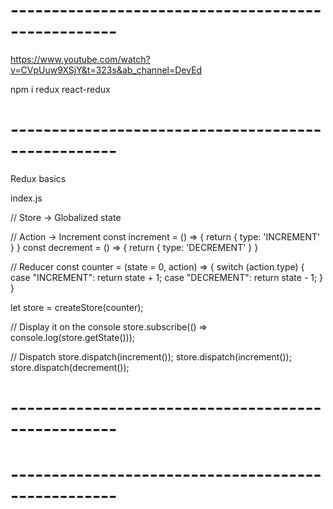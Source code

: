 
# --------------------------------------------------- #

https://www.youtube.com/watch?v=CVpUuw9XSjY&t=323s&ab_channel=DevEd

 npm i redux react-redux

# --------------------------------------------------- #

Redux basics

index.js

// Store -> Globalized state

// Action -> Increment
const increment = () => {
  return {
    type: 'INCREMENT'
  }
}
const decrement = () => {
  return {
    type: 'DECREMENT'
  }
}

// Reducer
const counter = (state = 0, action) => {
  switch (action.type) {
    case "INCREMENT":
      return state + 1;
    case "DECREMENT":
      return state - 1;
  }
}

let store = createStore(counter);

// Display it on the console
store.subscribe(() => console.log(store.getState()));

// Dispatch
store.dispatch(increment());
store.dispatch(increment());
store.dispatch(decrement());





# --------------------------------------------------- #



# --------------------------------------------------- #
